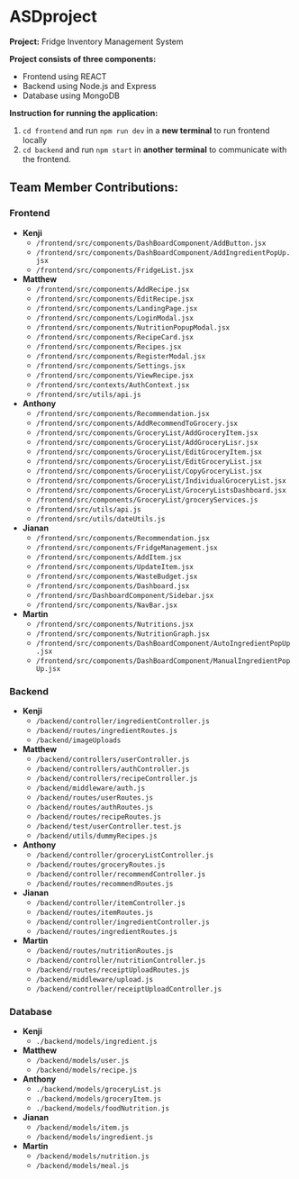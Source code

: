 # ASDproject
**Project:** Fridge Inventory Management System

**Project consists of three components:**
- Frontend using REACT
- Backend using Node.js and Express
- Database using MongoDB

**Instruction for running the application:**
1. `cd frontend` and run `npm run dev` in a **new terminal** to run frontend locally
2. `cd backend` and run `npm start` in **another terminal** to communicate with the frontend.


## Team Member Contributions:
### Frontend
- **Kenji**
    - `/frontend/src/components/DashBoardComponent/AddButton.jsx`
    - `/frontend/src/components/DashBoardComponent/AddIngredientPopUp.jsx`
    - `/frontend/src/components/FridgeList.jsx`
- **Matthew**
    - `/frontend/src/components/AddRecipe.jsx`
    - `/frontend/src/components/EditRecipe.jsx`
    - `/frontend/src/components/LandingPage.jsx`
    - `/frontend/src/components/LoginModal.jsx`
    - `/frontend/src/components/NutritionPopupModal.jsx`
    - `/frontend/src/components/RecipeCard.jsx`
    - `/frontend/src/components/Recipes.jsx`
    - `/frontend/src/components/RegisterModal.jsx`
    - `/frontend/src/components/Settings.jsx`
    - `/frontend/src/components/ViewRecipe.jsx`
    - `/frontend/src/contexts/AuthContext.jsx`
    - `/frontend/src/utils/api.js`
- **Anthony**
    - `/frontend/src/components/Recommendation.jsx`
    - `/frontend/src/components/AddRecommendToGrocery.jsx`
    - `/frontend/src/components/GroceryList/AddGroceryItem.jsx`
    - `/frontend/src/components/GroceryList/AddGroceryLisr.jsx`
    - `/frontend/src/components/GroceryList/EditGroceryItem.jsx`
    - `/frontend/src/components/GroceryList/EditGroceryList.jsx`
    - `/frontend/src/components/GroceryList/CopyGroceryList.jsx`
    - `/frontend/src/components/GroceryList/IndividualGroceryList.jsx`
    - `/frontend/src/components/GroceryList/GroceryListsDashboard.jsx`
    - `/frontend/src/components/GroceryList/groceryServices.js`
    - `/frontend/src/utils/api.js`
    - `/frontend/src/utils/dateUtils.js`
- **Jianan**
    - `/frontend/src/components/Recommendation.jsx`
    - `/frontend/src/components/FridgeManagement.jsx`
    - `/frontend/src/components/AddItem.jsx` 
    - `/frontend/src/components/UpdateItem.jsx` 
    - `/frontend/src/components/WasteBudget.jsx`
    - `/frontend/src/components/Dashboard.jsx`
    - `/frontend/src/DashboardComponent/Sidebar.jsx`
    - `/frontend/src/components/NavBar.jsx`
- **Martin**
    - `/frontend/src/components/Nutritions.jsx`
    - `/frontend/src/components/NutritionGraph.jsx`
    - `/frontend/src/components/DashBoardComponent/AutoIngredientPopUp.jsx`
    - `/frontend/src/components/DashBoardComponent/ManualIngredientPopUp.jsx`

### Backend
- **Kenji**
    -  `/backend/controller/ingredientController.js`
    -  `/backend/routes/ingredientRoutes.js`
    -  `/backend/imageUploads`
- **Matthew**
    - `/backend/controllers/userController.js`
    - `/backend/controllers/authController.js`
    - `/backend/controllers/recipeController.js`
    - `/backend/middleware/auth.js`
    - `/backend/routes/userRoutes.js`
    - `/backend/routes/authRoutes.js`
    - `/backend/routes/recipeRoutes.js`
    - `/backend/test/userController.test.js`
    - `/backend/utils/dummyRecipes.js`
- **Anthony**
    -  `/backend/controller/groceryListController.js`
    -  `/backend/routes/groceryRoutes.js`
    -  `/backend/controller/recommendController.js`
    -  `/backend/routes/recommendRoutes.js`
- **Jianan**
    -  `/backend/controller/itemController.js`
    -  `/backend/routes/itemRoutes.js`
    -  `/backend/controller/ingredientController.js`
    -  `/backend/routes/ingredientRoutes.js`
- **Martin**
    -  `/backend/routes/nutritionRoutes.js`
    -  `/backend/controller/nutritionController.js`
    -  `/backend/routes/receiptUploadRoutes.js`
    -  `/backend/middleware/upload.js`
    -  `/backend/controller/receiptUploadController.js`

### Database
- **Kenji**
    - `./backend/models/ingredient.js`
- **Matthew**
    - `/backend/models/user.js`
    - `/backend/models/recipe.js`
- **Anthony**
    - `./backend/models/groceryList.js`
    - `./backend/models/groceryItem.js`
    - `./backend/models/foodNutrition.js`
- **Jianan**
    - `/backend/models/item.js`
    - `/backend/models/ingredient.js`
- **Martin**
    - `/backend/models/nutrition.js`
    - `/backend/models/meal.js`
